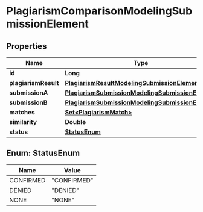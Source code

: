 

# PlagiarismComparisonModelingSubmissionElement


## Properties

| Name | Type | Description | Notes |
|------------ | ------------- | ------------- | -------------|
|**id** | **Long** |  |  [optional] |
|**plagiarismResult** | [**PlagiarismResultModelingSubmissionElement**](PlagiarismResultModelingSubmissionElement.md) |  |  [optional] |
|**submissionA** | [**PlagiarismSubmissionModelingSubmissionElement**](PlagiarismSubmissionModelingSubmissionElement.md) |  |  [optional] |
|**submissionB** | [**PlagiarismSubmissionModelingSubmissionElement**](PlagiarismSubmissionModelingSubmissionElement.md) |  |  [optional] |
|**matches** | [**Set&lt;PlagiarismMatch&gt;**](PlagiarismMatch.md) |  |  [optional] |
|**similarity** | **Double** |  |  [optional] |
|**status** | [**StatusEnum**](#StatusEnum) |  |  [optional] |



## Enum: StatusEnum

| Name | Value |
|---- | -----|
| CONFIRMED | &quot;CONFIRMED&quot; |
| DENIED | &quot;DENIED&quot; |
| NONE | &quot;NONE&quot; |



